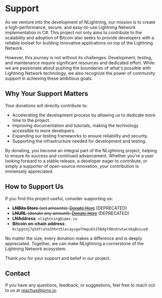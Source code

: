# Support

As we venture into the development of NLightning, our mission is to create a high-performance, secure, and easy-to-use
Lightning Network implementation in C#. This project not only aims to contribute to the scalability and adoption of
Bitcoin also seeks to provide developers with a reliable toolset for building innovative applications on top of the
Lightning Network.

However, this journey is not without its challenges. Development, testing, and maintenance require significant resources
and dedicated effort. While we are passionate about pushing the boundaries of what's possible with Lightning Network
technology, we also recognize the power of community support in achieving these ambitious goals.

## Why Your Support Matters

Your donations will directly contribute to:

- Accelerating the development process by allowing us to dedicate more time to the project.
- Improving documentation and tutorials, making the technology accessible to more developers.
- Expanding our testing frameworks to ensure reliability and security.
- Supporting the infrastructure needed for development and testing.

By donating, you become an integral part of the NLightning project, helping to ensure its success and continued
advancement. Whether you're a user looking forward to a stable release, a developer eager to contribute, or simply a
supporter of open-source innovation, your contribution is immensely appreciated.

## How to Support Us

If you find this project useful, consider supporting us:

- ~~**LNBits Store** (set amounts): [Donate Here](https://t.ly/3E_Nd)~~ (DEPRECATED)
- ~~**LNURL** (donate any amount): [Donate Here](https://t.ly/WHHC_)~~ (DEPRECATED)
- **LNAddress**: `nlightning@ipms.io`
- **Bitcoin on-chain address**: `bc1pgtdj7qtdfrate2hhnt5lecayvgafhmpu6t250dg7d0sdrwtwcnkq8usux8`

No matter the size, every donation makes a difference and is deeply appreciated. Together, we can make NLightning a
cornerstone of the Lightning Network ecosystem.

Thank you for your support and belief in our project.

## Contact

If you have any questions, feedback, or suggestions, feel free to reach out to us at
[reachus@ipms.io](mailto:reachus@ipms.io).